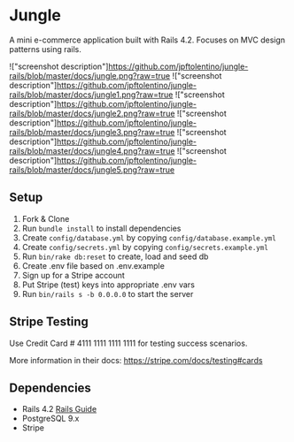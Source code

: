 # Jungle

A mini e-commerce application built with Rails 4.2. Focuses on MVC design patterns using rails.

!["screenshot description"]https://github.com/jpftolentino/jungle-rails/blob/master/docs/jungle.png?raw=true
!["screenshot description"]https://github.com/jpftolentino/jungle-rails/blob/master/docs/jungle1.png?raw=true
!["screenshot description"]https://github.com/jpftolentino/jungle-rails/blob/master/docs/jungle2.png?raw=true
!["screenshot description"]https://github.com/jpftolentino/jungle-rails/blob/master/docs/jungle3.png?raw=true
!["screenshot description"]https://github.com/jpftolentino/jungle-rails/blob/master/docs/jungle4.png?raw=true
!["screenshot description"]https://github.com/jpftolentino/jungle-rails/blob/master/docs/jungle5.png?raw=true

## Setup

1. Fork & Clone
2. Run `bundle install` to install dependencies
3. Create `config/database.yml` by copying `config/database.example.yml`
4. Create `config/secrets.yml` by copying `config/secrets.example.yml`
5. Run `bin/rake db:reset` to create, load and seed db
6. Create .env file based on .env.example
7. Sign up for a Stripe account
8. Put Stripe (test) keys into appropriate .env vars
9. Run `bin/rails s -b 0.0.0.0` to start the server

## Stripe Testing

Use Credit Card # 4111 1111 1111 1111 for testing success scenarios.

More information in their docs: <https://stripe.com/docs/testing#cards>

## Dependencies

* Rails 4.2 [Rails Guide](http://guides.rubyonrails.org/v4.2/)
* PostgreSQL 9.x
* Stripe
